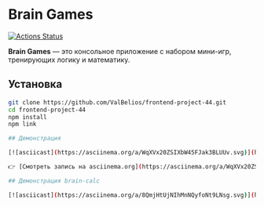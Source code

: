 # Brain Games

[![Actions Status](https://github.com/ValBelios/frontend-project-44/workflows/hexlet-check/badge.svg)](https://github.com/ValBelios/frontend-project-44/actions)

**Brain Games** — это консольное приложение с набором мини-игр, тренирующих логику и математику.

## Установка

```bash
git clone https://github.com/ValBelios/frontend-project-44.git
cd frontend-project-44
npm install
npm link

## Демонстрация

[![asciicast](https://asciinema.org/a/WqXVx20ZSIXbW45FJak3BLUUv.svg)](https://asciinema.org/a/WqXVx20ZSIXbW45FJak3BLUUv)

👉 [Смотреть запись на asciinema.org](https://asciinema.org/a/WqXVx20ZSIXbW45FJak3BLUUv)

## Демонстрация brain-calc

[![asciicast](https://asciinema.org/a/8QmjHtUjNIhMnNQyfoNt9LNsg.svg)](https://asciinema.org/a/8QmjHtUjNIhMnNQyfoNt9LNsg)
